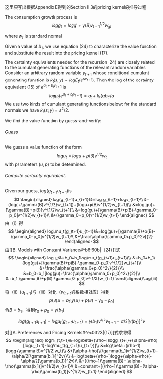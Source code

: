 这里只写出根据Appendix E得到的Section II.B的pricing kernel的推导过程

The consumption growth process is
$$
log g_t=log g'+\gamma(B)v^{1/2}_{t-1}w_{gt}
$$

where $w_t$ is standard normal

Given a value of $b_1$, we use equation (24) to characterize the value function and substitute the result into the pricing kernel (17). 

The certainty equivalents needed for the recursion (24) are closely related to the cumulant generating functions of the relevant random variables. Consider an arbitrary random variable $y_{t+1}$ whose conditional cumulant generating function is $k_t(s; y) = log E_t(e^{sy_{t+1}})$. Then the log of the certainty equivalent (15) of $e^{a_t+b_t y_{t+1}}$ is
$$
log\mu_t(e^{a_t+b_t y_{t+1}})=a_t+k_t(\alpha b_t)/\alpha\tag{i}
$$
We use two kinds of cumulant generating functions below: for the standard normals we have $k_t(s; y) = s^2/2$.

We find the value function by guess-and-verify:

###### Guess. 
We guess a value function of the form
$$logu_t=logu+p(B)v^{1/2}w_{t}\tag{ii}$$
with parameters $(u, p)$ to be determined.
###### Compute certainty equivalent. 
Given our guess, $log(g_{t+1}u_{t+1})$is
$$
\begin{aligned}
log(g_{t+1}u_{t+1})&=log g_{t+1}+logu_{t+1}\\
&=(logg+\gamma(B)v^{1/2}w_{t+1})+(logu+p(B)v^{1/2}w_{t+1})\\
&=log(gu)+[\gamma(B)+p(B)]v^{1/2}w_{t+1}\\
&=log(gu)+[\gamma(B)+p(B)-\gamma_0-p_0]v^{1/2}w_{t+1}\\
&+(\gamma_0+p_0)v^{1/2}w_{t+1}
\end{aligned}
$$
由（i）得
$$
\begin{aligned}
log\mu_t(g_{t+1}u_{t+1})&=log(gu)+[\gamma(B)+p(B)-\gamma_0-p_0]v^{1/2}w_{t+1}\\
&+\frac{\alpha(\gamma_0+p_0)^2v}{2}
\end{aligned}
$$
由[[B. Models with Constant Variance#^b6f60b|（24）]]式
$$
\begin{aligned}
logu_t&=b_0+b_1log\mu_t(g_{t+1}u_{t+1})\\
&=b_0+b_1\{log(gu)+[\gamma(B)+p(B)-\gamma_0-p_0]v^{1/2}w_{t+1}\\ &+\frac{\alpha(\gamma_0+p_0)^2v}{2}\}\\
&=b_0+b_1[log(gu)+\frac{\alpha(\gamma_0+p_0)^2v}{2}]\\
&+b_1[\gamma(B)+p(B)-\gamma_0-p_0]v^{1/2}w_{t+1}
\end{aligned}\tag{iii}
$$
将（ii）($u_{t+1}$)与（iii）对比（$w_{t+1}$的系数相对应）得到
$$
p(B)B=b_1[\gamma(B)+p(B)-\gamma_0-p_0]
$$
令$B=b_1$，得到$\gamma_0+p_0=\gamma(b_1)$

$$
log(g_{t+1}u_{t+1})-log\mu_t(g_{t+1}u_{t+1})=\gamma(b_1)v^{1/2}w_{t+1}-\alpha/2[\gamma(b_1)]^2v
$$

对[[A. Preferences and Pricing Kernels#^ec0323|(17)]]式求导得
$$
\begin{aligned}
logm_{t,t+1}&=log\beta+(\rho-1)logg_{t+1}+(\alpha-\rho)[logu_{t+1}-log\mu_t(g_{t+1}u_{t+1})]\\
&=log\beta+(\rho-1)(logg+\gamma(B)v^{1/2}w_t)\\
&+(\alpha-\rho)\{\gamma(b_1)v^{1/2}w_{t+1}-\alpha/2[\gamma(b_1)]^2v\}\\
&=log\beta+(\rho-1)logg+(\alpha-\rho)(-\alpha/2[\gamma(b_1)]^2v)\\
&+[(\rho-1)\gamma(B)+(\alpha-\rho)\gamma(b_1)]v^{1/2}w_{t+1}\\
&=constant+[(\rho-1)\gamma(B)+(\alpha-\rho)\gamma(b_1)]v^{1/2}w_{t+1}
\end{aligned}
$$
